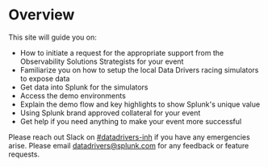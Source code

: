 # Overview

This site will guide you on:

- How to initiate a request for the appropriate support from the Observability Solutions Strategists for your event
- Familiarize you on how to setup the local Data Drivers racing simulators to expose data
- Get data into Splunk for the simulators
- Access the demo environments
- Explain the demo flow and key highlights to show Splunk's unique value
- Using Splunk brand approved collateral for your event
- Get help if you need anything to make your event more successful

Please reach out Slack on [#datadrivers-inh](https://splunk.slack.com/archives/C03M3BSPLN7) if you have any emergencies arise. Please email [datadrivers@splunk.com](mailto:datadrivers@splunk.com) for any feedback or feature requests.
